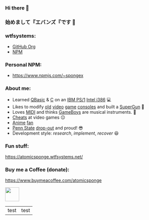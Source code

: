### Hi there 👋
### 始めまして『エバンズ『です 👋

### wtfsystems:
- [GitHub Org](https://github.com/wtfsystems)
- [NPM](https://www.npmjs.com/org/wtfsystems)

### Personal NPM:
- https://www.npmjs.com/~spongex

### About me:
- Learned [QBasic](https://en.wikipedia.org/wiki/QBasic) & [C](https://en.wikipedia.org/wiki/The_C_Programming_Language) on an [IBM PS/1](https://en.wikipedia.org/wiki/IBM_PS/1) [Intel i386](https://en.wikipedia.org/wiki/I386) :computer:
- Likes to modify [old](https://en.wikipedia.org/wiki/TurboGrafx-16) [video](https://en.wikipedia.org/wiki/Super_Nintendo_Entertainment_System) [game](https://en.wikipedia.org/wiki/Sega_Saturn) [consoles](https://en.wikipedia.org/wiki/Nintendo_Entertainment_System) and built a [SuperGun](https://en.wikipedia.org/wiki/SuperGun) :space_invader:
- Loves [MIDI](https://en.wikipedia.org/wiki/MIDI) and thinks [GameBoys](https://en.wikipedia.org/wiki/Game_Boy) are musical instruments.  :musical_keyboard:
- [Cheats](https://github.com/EUA/wxHexEditor) at video games :expressionless:
- [A](https://en.wikipedia.org/wiki/Mobile_Suit_Gundam)[ni](https://en.wikipedia.org/wiki/Neon_Genesis_Evangelion)[me](https://typemoon.fandom.com/wiki/Fate_series) [fan](https://en.touhouwiki.net/wiki/Touhou_Wiki)
- [Penn State](https://en.wikipedia.org/wiki/Jerry_Sandusky) [drop-out](https://duckduckgo.com/?q=penn+state+news&t=newext&atb=v253-1&iar=news&df=m&ia=news) and proud! 😎
- Development style: *research*, *implement*, *recover* :laughing:

### Fun stuff:
https://atomicsponge.wtfsystems.net/

### Buy me a Coffee (donate):
https://www.buymeacoffee.com/atomicsponge

<a href="https://endsoftwarepatents.org/innovating-without-patents"><img style="height: 45px;" src="https://static.fsf.org/nosvn/esp/logos/patent-free.svg"></a>

<table>
<tr>
  <td>test</td>
  <td>test</td>
<tr>
</table>
